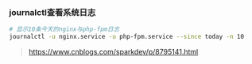 ### journalctl查看系统日志

```bash
# 显示10条今天的nginx与php-fpm日志
journalctl -u nginx.service -u php-fpm.service --since today -n 10
```

> https://www.cnblogs.com/sparkdev/p/8795141.html

